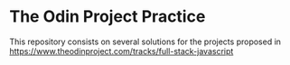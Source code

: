 # The Odin Project Practice
This repository consists on several solutions for the projects proposed in https://www.theodinproject.com/tracks/full-stack-javascript

